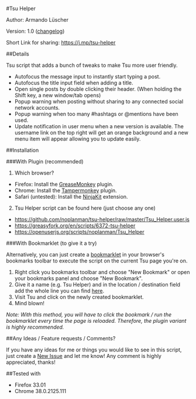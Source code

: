 #Tsu Helper

Author: Armando Lüscher

Version: 1.0 ([changelog](https://github.com/noplanman/tsu-helper/blob/master/CHANGELOG.md))

Short Link for sharing: https://j.mp/tsu-helper

##Details

Tsu script that adds a bunch of tweaks to make Tsu more user friendly.

- Autofocus the message input to instantly start typing a post.
- Autofocus the title input field when adding a title.
- Open single posts by double clicking their header. (When holding the Shift key, a new window/tab opens)
- Popup warning when posting without sharing to any connected social network accounts.
- Popup warning when too many #hashtags or @mentions have been used.
- Update notification in user menu when a new version is available. The username link on the top right will get an orange background and a new menu item will appear allowing you to update easily.

##Installation

###With Plugin (recommended)

1. Which browser?
  - Firefox: Install the [GreaseMonkey](https://addons.mozilla.org/en-US/firefox/addon/greasemonkey/) plugin.
  - Chrome: Install the [Tampermonkey](https://chrome.google.com/webstore/detail/tampermonkey/dhdgffkkebhmkfjojejmpbldmpobfkfo?hl=en) plugin.
  - Safari (untested): Install the [NinjaKit](http://www.pimpmysafari.com/items/NinjaKit-GreaseKit-for-Safari/) extension.

2. Tsu Helper script can be found here (just choose any one)
  - https://github.com/noplanman/tsu-helper/raw/master/Tsu_Helper.user.js
  - https://greasyfork.org/en/scripts/6372-tsu-helper
  - https://openuserjs.org/scripts/noplanman/Tsu_Helper

###With Bookmarklet (to give it a try)

Alternatively, you can just create a [bookmarklet](https://en.wikipedia.org/wiki/Bookmarklet) in your browser's bookmarks toolbar to execute the script on the current Tsu page you're on.

1. Right click you bookmarks toolbar and choose "New Bookmark" or open your bookmarks panel and choose "New Bookmark".
2. Give it a name (e.g. Tsu Helper) and in the location / destination field add the whole line you can find [here](https://github.com/noplanman/tsu-helper/raw/master/Tsu_Helper_Bookmarklet.txt).
3. Visit Tsu and click on the newly created bookmarklet.
4. Mind blown!

*Note: With this method, you will have to click the bookmark / run the bookmarklet every time the page is reloaded. Therefore, the plugin variant is highly recommended.*


##Any Ideas / Feature requests / Comments?

If you have any ideas for me or things you would like to see in this script, just create a [New Issue](https://github.com/noplanman/tsu-helper/issues/new) and let me know!
Any comment is highly appreciated, thanks!


##Tested with

- Firefox 33.01
- Chrome 38.0.2125.111